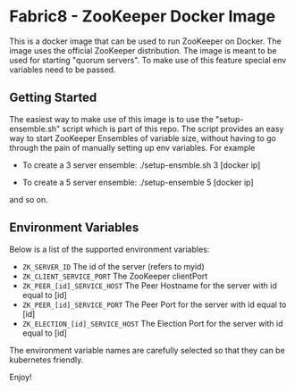 Fabric8 - ZooKeeper Docker Image
================================

This is a docker image that can be used to run ZooKeeper on Docker. The image uses the official ZooKeeper distribution.
The image is meant to be used for starting "quorum servers". To make use of this feature special env variables need to be passed.

Getting Started
---------------

The easiest way to make use of this image is to use the "setup-ensemble.sh" script which is part of this repo. The script provides an easy way to start ZooKeeper Ensembles of variable size, without having to go through the pain of manually setting up env variables. For example

- To create a 3 server ensemble:
	./setup-ensmble.sh 3 [docker ip]

- To create a 5 server ensemble:
	./setup-ensemble 5 [docker ip]
		
and so on.

Environment Variables
---------------------
Below is a list of the supported environment variables:

- `ZK_SERVER_ID` 					The id of the server (refers to myid)	
- `ZK_CLIENT_SERVICE_PORT`			The ZooKeeper clientPort
- `ZK_PEER_[id]_SERVICE_HOST`		The Peer Hostname for the server with id equal to [id]
- `ZK_PEER_[id]_SERVICE_PORT`		The Peer Port for the server with id equal to [id]
- `ZK_ELECTION_[id]_SERVICE_HOST`	The Election Port for the server with id equal to [id]
	
The environment variable names are carefully selected so that they can be kubernetes friendly.

Enjoy!